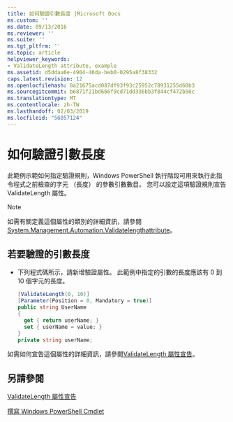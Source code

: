 ```yaml
---
title: 如何驗證引數長度 |Microsoft Docs
ms.custom: ''
ms.date: 09/13/2016
ms.reviewer: ''
ms.suite: ''
ms.tgt_pltfrm: ''
ms.topic: article
helpviewer_keywords:
- ValidateLength attribute, example
ms.assetid: d5ddaa6e-4904-46da-beb0-0295a8f38332
caps.latest.revision: 12
ms.openlocfilehash: 8a21675acd087df93f93c25952c78931255d60b3
ms.sourcegitcommit: b6871f21bd666f9cd71dd336bb3f844cf472b56c
ms.translationtype: MT
ms.contentlocale: zh-TW
ms.lasthandoff: 02/03/2019
ms.locfileid: "56857124"
---
```

# <a name="how-to-validate-the-argument-length"></a>如何驗證引數長度

此範例示範如何指定驗證規則，Windows PowerShell 執行階段可用來執行此指令程式之前檢查的字元 （長度） 的參數引數數目。 您可以設定這項驗證規則宣告 ValidateLength 屬性。

> [!NOTE]
> 如需有關定義這個屬性的類別的詳細資訊，請參閱[System.Management.Automation.Validatelengthattribute](/dotnet/api/System.Management.Automation.ValidateLengthAttribute)。

## <a name="to-validate-the-argument-length"></a>若要驗證的引數長度

- 下列程式碼所示，請新增驗證屬性。 此範例中指定的引數的長度應該有 0 到 10 個字元的長度。

    ```csharp
    [ValidateLength(0, 10)]
    [Parameter(Position = 0, Mandatory = true)]
    public string UserName
    {
      get { return userName; }
      set { userName = value; }
    }
    private string userName;
    ```

如需如何宣告這個屬性的詳細資訊，請參閱[ValidateLength 屬性宣告](./validatelength-attribute-declaration.md)。

## <a name="see-also"></a>另請參閱

[ValidateLength 屬性宣告](./validatelength-attribute-declaration.md)

[撰寫 Windows PowerShell Cmdlet](./writing-a-windows-powershell-cmdlet.md)
